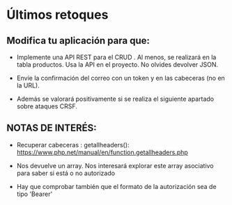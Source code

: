 # Últimos retoques
## Modifica tu aplicación para que:

- Implemente una API REST para el CRUD . Al menos, se realizará en la tabla productos. Usa la API en el proyecto. No olvides devolver JSON.
- Envíe la confirmación del correo con un token y en las cabeceras (no en la URL).

- Además se valorará positivamente si se realiza el siguiente apartado sobre ataques CRSF.
## NOTAS DE INTERÉS:
- Recuperar cabeceras :
    getallheaders():  https://www.php.net/manual/en/function.getallheaders.php

- Nos devuelve un array. Nos interesará explorar este array asociativo para  saber si está o no autorizado
- Hay que comprobar también que el formato de la autorización sea de tipo 'Bearer'